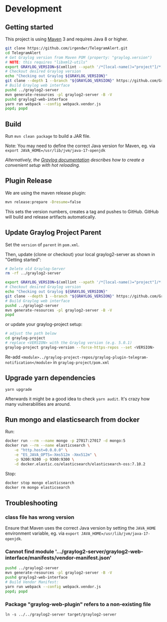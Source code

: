 # Development

## Getting started

This project is using [Maven](https://maven.apache.org) 3 and requires Java 8 or higher.

```bash
git clone https://github.com/irgendwr/TelegramAlert.git
cd TelegramAlert
# Get Graylog version from Maven POM (property: "graylog.version")
# NOTE: this requires "libxml2-utils"
export GRAYLOG_VERSION=$(xmllint --xpath '/*[local-name()="project"]/*[local-name()="parent"]/*[local-name()="version"]/text()' pom.xml)
# Checkout desired Graylog version
echo "Checking out Graylog ${GRAYLOG_VERSION}"
git clone --depth 1 --branch "${GRAYLOG_VERSION}" https://github.com/Graylog2/graylog2-server.git ../graylog2-server
# Build Graylog web interface
pushd ../graylog2-server
mvn generate-resources -pl graylog2-server -B -V
pushd graylog2-web-interface
yarn run webpack --config webpack.vendor.js
popd; popd
```

## Build

Run `mvn clean package` to build a JAR file.

Note: You may need to define the correct Java version for Maven, eg. via `export JAVA_HOME=/usr/lib/jvm/java-17-openjdk`

*Alternatively, the [Graylog documentation](https://go2docs.graylog.org/5-0/what_more_can_graylog_do_for_me/plugins.html?tocpath=What%20More%20Can%20Graylog%20Do%20for%20Me%253F%7CPlugins%7C_____0#WritingPlugins) describes how to create a convenient setup with hot reloading.*

## Plugin Release

We are using the maven release plugin:

```bash
mvn release:prepare -Dresume=false
```

This sets the version numbers, creates a tag and pushes to GitHub. GitHub will build and release artifacts automatically.

## Update Graylog Project Parent

Set the `version` of `parent` in `pom.xml`.

Then, update (clone or checkout) your local graylog2-server as shown in "Getting started":

```bash
# Delete old Graylog-Server
rm -rf ../graylog2-server

export GRAYLOG_VERSION=$(xmllint --xpath '/*[local-name()="project"]/*[local-name()="parent"]/*[local-name()="version"]/text()' pom.xml)
# Checkout desired Graylog version
echo "Checking out Graylog ${GRAYLOG_VERSION}"
git clone --depth 1 --branch "${GRAYLOG_VERSION}" https://github.com/Graylog2/graylog2-server.git ../graylog2-server
# Build Graylog web interface
pushd ../graylog2-server
mvn generate-resources -pl graylog2-server -B -V
popd
```

or update your graylog-project setup:

```bash
# adjust the path below
cd graylog-project
# replace <VERSION> with the Graylog version (e.g. 5.0.1)
graylog-project graylog-version --force-https-repos --set <VERSION>
```

Re-add `<module>../graylog-project-repos/graylog-plugin-telegram-notification</module>` in `graylog-project/pom.xml`

## Upgrade yarn dependencies

`yarn upgrade`

Afterwards it might be a good idea to check `yarn audit`. It's crazy how many vulnerabilities are around.

## Run mongo and elasticsearch from docker

Run:
```bash
docker run --rm --name mongo -p 27017:27017 -d mongo:5
docker run --rm --name elasticsearch \
    -e "http.host=0.0.0.0" \
    -e "ES_JAVA_OPTS=-Xms512m -Xmx512m" \
    -p 9200:9200 -p 9300:9300 \
    -d docker.elastic.co/elasticsearch/elasticsearch-oss:7.10.2
```

Stop:
```bash
docker stop mongo elasticsearch
docker rm mongo elasticsearch
```

## Troubleshooting

### class file has wrong version

Ensure that Maven uses the correct Java version by setting the `JAVA_HOME` environment variable, eg. via `export JAVA_HOME=/usr/lib/jvm/java-17-openjdk`.

### Cannot find module '.../graylog2-server/graylog2-web-interface/manifests/vendor-manifest.json'

```bash
pushd ../graylog2-server
mvn generate-resources -pl graylog2-server -B -V
pushd graylog2-web-interface
# Build Vendor Manifest:
yarn run webpack --config webpack.vendor.js
popd; popd
```

### Package "graylog-web-plugin" refers to a non-existing file

`ln -s ../../graylog2-server target/graylog2-server`
